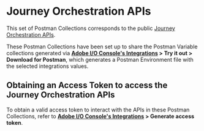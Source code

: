 # Journey Orchestration APIs

This set of Postman Collections corresponds to the public [Journey Orchestration APIs](https://www.adobe.io/apis/journeyorchestration/home/api-reference.html).

These Postman Collections have been set up to share the Postman Variable collections generated via __[Adobe I/O Console's Integrations](https://console.adobe.io/integrations) > Try it out > Download for Postman__, which generates a Postman Environment file with the selected integrations values.


## Obtaining an Access Token to access the Journey Orchestration APIs

To obtain a valid access token to interact with the APIs in these Postman Collections, refer to __[Adobe I/O Console's Integrations](https://console.adobe.io/integrations) > Generate access token__.

